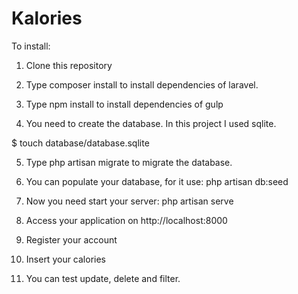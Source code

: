 # Kalories


To install:

1. Clone this repository

2. Type composer install to install dependencies of laravel.

3. Type npm install to install dependencies of gulp

4. You need to create the database. In this project I used sqlite.

\$ touch database/database.sqlite

5. Type php artisan migrate to migrate the database.

6. You can populate your database, for it use: php artisan db:seed

7. Now you need start your server: php artisan serve

8. Access your application on http://localhost:8000

9. Register your account

10. Insert your calories

11. You can test update, delete and filter.

